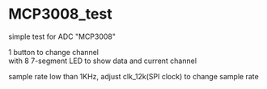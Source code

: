 # MCP3008_test

simple test for ADC "MCP3008"

1 button to change channel  
with 8 7-segment LED to show data and current channel

sample rate low than 1KHz, adjust clk_12k(SPI clock) to change sample rate
